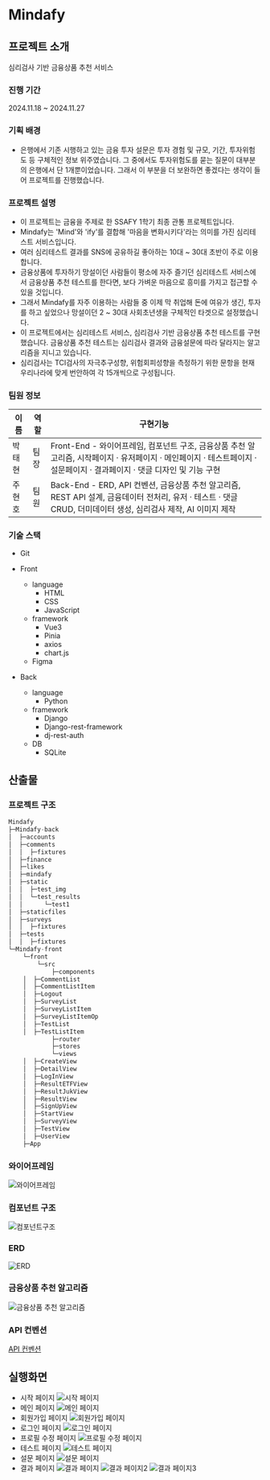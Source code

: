 # Mindafy

## 프로젝트 소개
심리검사 기반 금융상품 추천 서비스
### 진행 기간
2024.11.18 ~ 2024.11.27
### 기획 배경
- 은행에서 기존 시행하고 있는 금융 투자 설문은 투자 경험 및 규모, 기간, 투자위험도 등 구체적인 정보 위주였습니다. 그 중에서도 투자위험도를 묻는 질문이 대부분의 은행에서 단 1개뿐이었습니다. 그래서 이 부분을 더 보완하면 좋겠다는 생각이 들어 프로젝트를 진행했습니다. 

### 프로젝트 설명
- 이 프로젝트는 금융을 주제로 한 SSAFY 1학기 최종 관통 프로젝트입니다.
- Mindafy는 'Mind'와 'ify'를 결합해 '마음을 변화시키다'라는 의미를 가진 심리테스트 서비스입니다. 
- 여러 심리테스트 결과를 SNS에 공유하길 좋아하는 10대 ~ 30대 초반이 주로 이용합니다.
- 금융상품에 투자하기 망설이던 사람들이 평소에 자주 즐기던 심리테스트 서비스에서 금융상품 추천 테스트를 한다면, 보다 가벼운 마음으로 흥미를 가지고 접근할 수 있을 것입니다.
- 그래서 Mindafy를 자주 이용하는 사람들 중 이제 막 취업해 돈에 여유가 생긴, 투자를 하고 싶었으나 망설이던 2 ~ 30대 사회초년생을 구체적인 타겟으로 설정했습니다.
- 이 프로젝트에서는 심리테스트 서비스, 심리검사 기반 금융상품 추천 테스트를 구현했습니다. 금융상품 추천 테스트는 심리검사 결과와 금융설문에 따라 달라지는 알고리즘을 지니고 있습니다.
- 심리검사는 TCI검사의 자극추구성향, 위험회피성향을 측정하기 위한 문항을 현재 우리나라에 맞게 번안하여 각 15개씩으로 구성됩니다.

### 팀원 정보
이름|역할|구현기능
|--|--|--|
박태현|팀장| Front-End - 와이어프레임, 컴포넌트 구조, 금융상품 추천 알고리즘, 시작페이지 · 유저페이지 · 메인페이지 · 테스트페이지 · 설문페이지 · 결과페이지 · 댓글 디자인 및 기능 구현
주현호|팀원| Back-End - ERD, API 컨벤션, 금융상품 추천 알고리즘, REST API 설계, 금융데이터 전처리, 유저 · 테스트 · 댓글 CRUD, 더미데이터 생성, 심리검사 제작, AI 이미지 제작

### 기술 스택
- Git
- Front
    - language
        - HTML
        - CSS
        - JavaScript 
    - framework
        - Vue3
        - Pinia
        - axios
        - chart.js
    - Figma

- Back
    - language
        - Python
    - framework
        - Django
        - Django-rest-framework
        - dj-rest-auth
    - DB
        - SQLite

## 산출물

### 프로젝트 구조
```python
Mindafy
├─Mindafy-back
│  ├─accounts
│  ├─comments
│  │  ├─fixtures
│  ├─finance
│  ├─likes
│  ├─mindafy
│  ├─static
│  │  ├─test_img
│  │  └─test_results
│  │      └─test1
│  ├─staticfiles
│  ├─surveys
│  │  ├─fixtures
│  ├─tests
│  │  ├─fixtures
└─Mindafy-front
    └─front
        └─src
            ├─components
	│  ├─CommentList
	│  ├─CommentListItem
	│  ├─Logout
	│  ├─SurveyList
	│  ├─SurveyListItem
	│  ├─SurveyListItemOp
	│  ├─TestList
	│  ├─TestListItem
            ├─router
            ├─stores
            └─views
	│  ├─CreateView
	│  ├─DetailView
	│  ├─LogInView
	│  ├─ResultETFView
	│  ├─ResultJukView
	│  ├─ResultView
	│  ├─SignUpView
	│  ├─StartView
	│  ├─SurveyView
	│  ├─TestView
	│  ├─UserView
  	├─App
```
### 와이어프레임
![와이어프레임](./etc/와이어프레임.png)

### 컴포넌트 구조
![컴포넌트구조](./etc/컴포넌트구조.png)

### ERD
![ERD](./etc/ERD.png)

### 금융상품 추천 알고리즘
![금융상품 추천 알고리즘](./etc/상품추천알고리즘.png)

### API 컨벤션
[API 컨벤션](./etc/API컨벤션.pdf)


## 실행화면
- 시작 페이지
![시작 페이지](./etc/page_img/시작페이지.png)
- 메인 페이지
![메인 페이지](./etc/page_img/메인페이지.png)
- 회원가입 페이지
![회원가입 페이지](./etc/page_img/회원가입페이지.png)
- 로그인 페이지
![로그인 페이지](./etc/page_img/로그인페이지.png)
- 프로필 수정 페이지
![프로필 수정 페이지](./etc/page_img/프로필수정페이지.png)
- 테스트 페이지
![테스트 페이지](./etc/page_img/테스트페이지.png)
- 설문 페이지
![설문 페이지](./etc/page_img/설문페이지.png)
- 결과 페이지
![결과 페이지](./etc/page_img/결과페이지1.png)
![결과 페이지2](./etc/page_img/결과페이지2.png)
![결과 페이지3](./etc/page_img/결과페이지3.png)